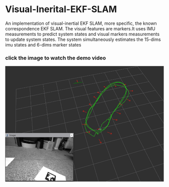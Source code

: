 # Visual-Inerital-EKF-SLAM
An implementation of visual-inertial EKF SLAM, more specific, the known correspondence EKF SLAM. 
The visual features are markers.It uses IMU measurements to predict system states and
visual markers measurements to update system states.
The system simultaneously estimates the 15-dims imu states and 6-dims marker states 

### click the image to watch the demo video

[![image](https://github.com/DaojunZhu/Visual-Inerital-EKF-SLAM/blob/master/VIEKFSLAM2/demo/viekfslam.png)](https://www.youtube.com/watch?v=G7p0Oaroe9g)

